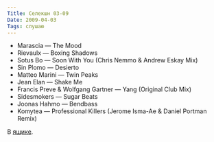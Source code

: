 ```yaml
---
Title: Селекшн 03-09
Date: 2009-04-03
Tags: слушаю
---
```


- Marascia — The Mood
- Rievaulx — Boxing Shadows
- Sotus Bo — Soon With You (Chris Nemmo & Andrew Eskay Mix)
- Sin Plomo — Desierto
- Matteo Marini — Twin Peaks
- Jean Elan — Shake Me
- Francis Preve & Wolfgang Gartner — Yang (Original Club Mix)
- Sidesmokers — Sugar Beats
- Joonas Hahmo — Bendbass
- Komytea — Professional Killers (Jerome Isma-Ae & Daniel Portman Remix)

В [ящике](http://www.getdropbox.com).